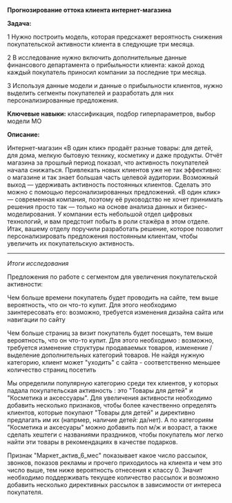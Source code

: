 **Прогнозирование оттока клиента интернет-магазина**

**Задача:** 

1 Нужно построить модель, которая предскажет вероятность снижения покупательской активности клиента в следующие три месяца.

2 В исследование нужно включить дополнительные данные финансового департамента о прибыльности клиента: какой доход каждый покупатель приносил компании за последние три месяца.

3 Используя данные модели и данные о прибыльности клиентов, нужно выделить сегменты покупателей и разработать для них персонализированные предложения.

**Ключевые навыки:** классификация, подбор гиперпараметров, выбор модели МО

**Описание:** 

Интернет-магазин «В один клик» продаёт разные товары: для детей, для дома, мелкую бытовую технику, косметику и даже продукты. Отчёт магазина за прошлый период показал, что активность покупателей начала снижаться. Привлекать новых клиентов уже не так эффективно: о магазине и так знает большая часть целевой аудитории. Возможный выход — удерживать активность постоянных клиентов. Сделать это можно с помощью персонализированных предложений.
«В один клик» — современная компания, поэтому её руководство не хочет принимать решения просто так — только на основе анализа данных и бизнес-моделирования. У компании есть небольшой отдел цифровых технологий, и вам предстоит побыть в роли стажёра в этом отделе. 
Итак, вашему отделу поручили разработать решение, которое позволит персонализировать предложения постоянным клиентам, чтобы увеличить их покупательскую активность.

---

*Итоги исследования*

Предложения по работе с сегментом для увеличения покупательской активности:

Чем больше времени покупатель будет проводить на сайте, тем выше вероятность, что он что-то купит. Для этого необходимо заинтересовать его: возможно, требуется изменения дизайна сайта или навигации по сайту

Чем больше страниц за визит покупатель будет посещать, тем выше вероятность, что он что-то купит. Для этого необходимо : возможно, требуется изменение структуры продаваемых товаров, изменение / выделение дополнительных категорий товаров. Не найдя нужную категорию, клиент может "уходить" с сайта - соответственно меньшее количество страниц посетить

Мы определили популярную категорию среди тех клиентов, у которых падала покупательская активность : это "Товары для детей" и "Косметика и аксессуары". Для увеличения активности необходимо добавить несколько признаков, чтобы более качественно определять клиентов, которые покупают "Товары для детей" и директивно предлагать им их (напрмер, наличие детей: да/нет). А по категориям "Косметика и аксесуары" можно добавить пол м/ж и возраст, а также сделать хештеги с названиями праздников, чтобы покупатель мог легко найти эти товары в рекомендациях в качестве подарков.

Признак "Маркет_актив_6_мес" показывает какое число рассылок, звонков, показов рекламы и прочего приходилось на клиента и чем это число выше, тем ниже вероятность отнесения к классу 0. Значит необходимо поддерживать текущее количество рассылок и возможно добавить несколько директивных рассылок в зависимости от интереса покупателя.
